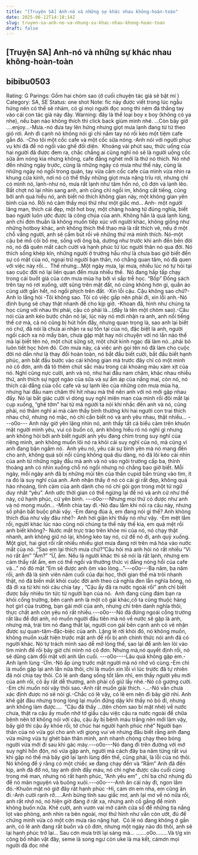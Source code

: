 ```yaml
---
title: "[Truyện SA] Anh-nó và những sự khác nhau không-hoàn-toàn"
date: 2025-06-12T14:18:14Z
slug: truyen-sa-anh-no-va-nhung-su-khac-nhau-khong-hoan-toan
draft: false
---
```


## [Truyện SA] Anh-nó và những sự khác nhau không-hoàn-toàn

## bibibu0503

Rating: G
Parings: Gồm hai chòm sao (ở cuối chuyện tác giả sẽ bật mí )
Category: SA, SE
Status: one shot
Note: fic này được viết trong lúc ngẫu hứng nên có thể sẽ nhảm, có gì mọi người đọc xong thì ném đá thẳng tay vào cái con tác giả này đây.
 Warning: đây là thể loại  boy x boy (không có ya nhe), nếu bạn nào không thích thì click back giùm mình nhé.
...Còn bây giờ ....enjoy...​-Mưa.-nó đưa tay lên hứng nhưng giọt mưa lạnh đang từ từ theo gió rơi.​ ​Anh đi cạnh nó không nói gì chỉ nắm tay nó rồi kéo một tiệm cafe gần đó.​ ​-Cho tôi một cốc cafe và một cốc sữa nóng.-Anh nói với người phục vụ khi đã để nó ngồi vào ghế đối diện. ​ ​Khoảng vài phút sau, thức uống của hai người đã được đem ra, chắc chắng ai cũng nghĩ nó sẽ là người uống cốc sữa ấm nóng kia nhưng không, cafe đắng nghét mới là thứ nó thích. Nó nhớ đến những ngày trước, cũng là những ngày có mưa như thế này, cũng là những ngày nó ngồi trong quán, tay vừa cầm cốc cafe của mình vừa nhìn ra khung cửa kính, nơi nó có thể thấy những giọt mưa nặng trĩu rơi, nhưng chỉ có mình nó, lạnh-như nó, mưa rất lạnh như tâm hồn nó, cô đơn và lạnh lẽo. Bất chợt nó lại nhìn sang anh, anh cũng chỉ ngồi im, không cất tiếng, cũng bởi anh quá hiểu nó, anh biết nó thích không gian này, một không gian yên bình của nó. Rồi nó cảm thấy mọi thứ như một giấc mơ…​ ​Anh- một người lãng mạn, thích cái đẹp, một hot boy, một chàng hoàng tử đúng nghĩa, biết bao người luôn ước được là công chúa của anh. Không hẳn là quá lạnh lùng, anh chỉ đơn thuần là không muốn tiếp xúc với người khác, không giống như những hotboy khác, anh không thích thể thao mà là rất thích vẽ, nếu ở một chỗ vắng người, anh sẽ cầm bút rồi vẽ những thứ mà mình thích.​ ​Nó-một cậu bé mồ côi bố mẹ, sống với ông bà,  dường như trước khi anh đến bên đời nó, nó đã quên mất cách cười và hạnh phúc từ lúc người thân nó qua đời. Nó thích sống khép kín, những người ở trường hầu như là chưa bao giờ biết đến sự có mặt của nó, ngoại trừ người bạn thân, nó chẳng quan tâm, nó đã quen với việc này rồi… ​ ​Thế nhưng…Một ngày mưa, lại mưa, nhiều lúc nó tự hỏi tại sao cuộc đời nó lại liên quan đến mưa nhiều thế. ​ ​Nó đang hấp tấp chạy trong cái buốt giá của cơn mưa mùa hạ bởi vì sắp trễ học.​ ​“Bốp” Đống sách trên tay nó rơi xuống, ướt sũng trên mặt đất, nó cũng không hơn gì, quần áo cũng ướt gần hết, nó ngồi phịch trên đất.​ ​-Xin lỗi cậu. Cậu không sao chứ?- Anh lo lắng hỏi​ ​-Tôi không sao. Tôi có việc gấp nên phải đi, xin lỗi anh.-Nó định bụng sẽ chạy thật nhanh để cho kịp giờ.​ ​-Khoan đã, hình như chúng ta học cùng với nhau thì phải, cậu có phải là…(đây là tên một chòm sao).-Câu nói của anh kéo bước chân nó lại, lúc này nó mới nhận ra anh, anh nổi tiếng thế cơ mà, cả nó cũng bị hút hồn đấy, nhưng quan trọng là, sao anh lại biết nó chứ, đã nói là chưa ai nhận ra sự tồn tại của nó, đặc biệt là anh, người ngồi cách xa nó mấy bàn, chưa gặp mặt hay nói chuyện với nó lần nào thế mà lại biết tên nó, một chút sững sờ, một chút kinh ngạc đã làm nó…phải bỏ luôn tiết học hôm đó.​ ​Cơn mưa này, cả việc anh gọi tên nó đã làm cho cuộc đời nó dần như là thay đổi hoàn toàn, nó bắt đầu biết cười, bắt đầu biết hạnh phúc, anh bắt đầu bước vào cái không gian mà trước đây chỉ có một mình nó cô đơn, anh đã tô thêm chút sắc màu trong cái khoảng màu xám xịt của nó. Nghĩ cũng nực cười, anh và nó, như hai đầu nam chăm, khác nhau nhiều thứ, anh thích sự ngọt ngào của sữa và sự ấm áp của nắng mai, còn nó, nó thích cái đắng của cốc cafe và sự lạnh lẽo của những cơn mưa mùa hạ, nhưng hai đầu nam chăm thì hít nhau mà thế nên anh với nó mới gặp nhau đấy. Nó lại bất giác cười vì dòng suy nghĩ miên man của mình rồi đôi mắt lại cụp xuống, “ghê tởm” hai từ mà người ta nói khi nhắc đến anh và nó, cũng phải, nó thầm nghĩ ai mà cảm thấy bình thường khi hai người con trai thích nhau chứ, nhưng nó mặc, nó chỉ cần biết nó và anh yêu nhau, thật nhiều…​ ​---o0o---​ ​Anh nãy giờ yên lặng nhìn nó, anh thấy tất cả biểu cảm trên khuôn mặt người mình yêu, vui có buồn có, anh không hiểu rõ nó nghĩ gì nhưng anh không hỏi bởi anh biết người anh yêu đang chìm trong suy nghĩ của riêng mình, anh không muốn lôi nó ra khỏi cái suy nghĩ của nó, mà cũng vì anh đang bận ngắm nó. ​ ​Anh yêu nó, yêu cái sự bình yên mà nó mang đến cho anh, không quá sôi nổi cũng không quá dịu dàng, nó đã lôi kéo cái nhìn của anh từ những ngày đầu mà anh và nó vào ngôi trường cấp ba, thỉnh thoảng anh có nhìn xuống chỗ nó ngồi nhưng nó chẳng bao giờ biết. Mỗi ngày, mỗi ngày anh đã bị những mũi tên của thần cupid bắn trúng vào tim, ít ra đó là suy nghĩ của anh. Anh nhận thấy ở nó có cái gì rất đẹp, không quá hào nhoáng, tình cảm của anh dành cho nó chỉ gói gọn trong một từ ngữ duy nhất “yêu”. Anh ước thời gian có thể ngừng lại để nó và anh cứ  như thế này, cứ hạnh phúc, cứ yên bình.​ ​---o0o---​Nhưng mọi thứ có được như anh và nó mong muốn…​ ​-Mình chia tay đi.-Nó đau lắm khi nói ra câu này, nhưng số phận bắt buộc phải vậy.​ ​-Em đang đùa à, em đang nói gì thế? Anh không thích đùa như vậy đâu nhé?- Anh hơi giận khi thấy nó như vậy.​ ​-Em mệt lắm rồi, người khác lúc nào cũng nói chúng ta thế này thế kia, em quá mệt rồi anh biết không?- Nước mắt trực trào trên khóe mi của nó, nó chạy thật nhanh, anh không giữ nó lại, không kéo tay nó, cứ để nó đi, anh quỳ xuống.​ ​Một giọt, hai giọt rồi rất nhiều nhiều giọt mưa đang rơi trên má hòa vào nước mắt của nó.​ ​“Sao em lại thích mưa chứ?”Câu hỏi mà anh hỏi nó rất nhiều​ ​“Vì nó rất ấm”​ ​“Ấm?”​ ​“Ừ, ấm. Nếu là người khác thì sẽ nói là rất lạnh, nhưng em cảm thấy rất ấm, em có thể ngồi và thưởng thức vị đắng nóng hổi của cafe và…” nó đỏ mặt “Em sẽ được anh ôm vào lòng…”​ ​---o0o---​Ba năm, ba năm rồi, anh đã là sinh viên năm cuối của đại học, thời gian thế mà trôi nhanh thật, nó đã biến mất khỏi cuộc đời anh theo cả nghĩa đen lẫn nghĩa bóng, nó đã đi xa từ khi nói câu chia tay , “Cậu ấy đã ra nước ngoài rồi” anh chỉ biết được bấy nhiêu tin tức từ người bạn của nó. ​ ​Anh đang cùng đám bạn ra khỏi cổng trường, bên cạnh anh là một cô gái khác,cô ta cũng thuộc hàng hot girl của trường, bạn gái mới của anh, nhưng chỉ trên danh nghĩa thôi, thực chất anh còn yêu nó rất nhiều.​---o0o---​Nó đã đứng ngoài cổng trường rất lâu để đợi anh, nó muốn người đầu tiên mà nó về nước sẽ gặp là anh, nhưng mà, trái tim nó đang thắt lại, người con gái bên cạnh anh có vẻ nhận được sự quan-tâm-đặc-biệc của anh. Lặng lẽ rời khỏi đó, nó không muốn, không muốn xuất hiện trước mặt anh để rồi bị anh chính thức nói anh đã có người khác. Nó tự trách mình sao dễ mở lòng thế, sao lại để anh len lỏi vào tim mình để rồi bây giờ chỉ mình nó cô đơn. Nhưng mà,nó quyết định rồi, nó sẽ dũng cảm đối mặt với anh lần cuối.​ ​---o0o---​-Lâu quá không gặp em.-Anh lạnh lùng​ ​-Ừm.-Nó ấp úng trước mặt người mà nó nhớ vô cùng.-Em chỉ là muốn gặp lại anh lần nữa thôi, chỉ là muốn xin lỗi vì lúc trước đã tự nhiên đã nói chia tay thôi. Có lẽ anh đang sống tốt lắm nhỉ, em thấy người yêu mới của anh rồi, cô ấy rất dễ thương, anh phải cố giữ lấy nhé.-Nó cố gượng cười.​ ​-Em chỉ muốn nói vậy thôi sao.-Anh rất muốn giải thích.​ ​-…-Nó vẫn chưa xác định được nó sẽ nói gì.-Chắc có lẽ vậy, có lẽ em nên đi bây giờ nhỉ.​ ​Anh khẽ gật đàu nhưng trong lòng lại muốn đứng dậy khi thấy nó bỏ đi, nhưng anh không làm được.​.​.​.  ​ “Cậu đã thấy …(tên chòm sao bí mật nhé) về nước chưa, thật ra cậu ấy muốn nhờ tớ giấu cậu việc cậu ra nước ngoài để chữa bệnh nên tớ không nói với cậu, cậu ấy bị bệnh máu trắng nên mới làm vậy, bây giờ thì cậu ấy khỏe rồi, tớ chúc hai người hạnh phúc nhé” Người bạn thân của nó vừa gọi cho anh  với giọng vui vẻ nhưng đâu biết rằng anh đang vừa mừng vừa tự ghét bản thân mình, anh nhanh chóng chạy theo bóng người vừa mới đi sau khi gác máy.​---o0o---​Nó đang đi trên đường với mớ suy nghĩ hỗn độn, nó vừa gặp anh, người mà cách đây ba năm từng rất vui khi gặp nó thế mà bây giờ lại lạnh lùng đến thế, cũng phải, là lỗi của nó thôi. Nó không để ý rằng có một chiếc xe đang chạy đến và “Rầm”​ ​Anh đã đến kịp, anh đã đỡ nó, tay anh dính đầy máu, nó chỉ nghe được câu cuối cùng trong mê man, nhưng nó rất hạnh phúc, “Anh yêu em” , chỉ ba chữ nhưng đủ để nó mãn nguyện và buông xuôi.​---o0o---​-Anh ăn cái này đi, ngon lắm đó.-Khuôn mặt nó giờ đây rât hạnh phúc​ ​-Hi, cám ơn em nha, em cũng ăn đi.-Anh cười rạnh rỡ.​.​.​.​.​Anh bừng tỉnh sau giấc mơ, anh lại mơ về nó nữa rồi, anh rất nhớ nó, nó hiện giờ đang ở rất xa, nhưng anh cố gắng để mình không buồn nữa. Khẽ cười, anh vươn vai mở cánh cửa sổ để những tia nắng lọt vào phòng, anh nhìn ra bên ngoài, mọi thứ hình như vẫn còn ướt, đủ để chứng minh vừa có một cơn mưa rào nặng hạt.​ ​ Có lẽ nó đang không ở gần anh, có lẽ anh đang rất buồn và cô đơn, nhưng một ngày nào đó thôi, anh sẽ lại hạnh phúc trở lại…​ 
 Sau cơn mưa trời lại sáng mà…​ ​.......o0o........​Và t/g xin công bố nhân vật đây, seme là song ngư còn uke là ma kết, cámơn mọi người đã đọc nhé ​